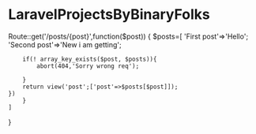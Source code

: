 # LaravelProjectsByBinaryFolks

Route::get('/posts/{post}',function($post))
{
	$posts=[
		'First post'=>'Hello';
		'Second post'=>'New i am getting';

		if(! array_key_exists($post, $posts)){
			abort(404,'Sorry wrong req');

		}
		return view('post';['post'=>$posts[$post]]);
	})
		}
	]
}
